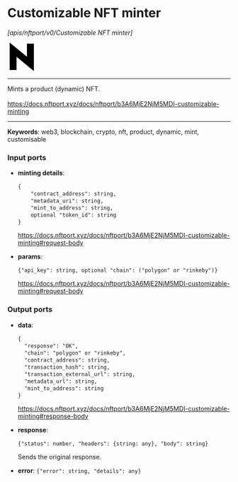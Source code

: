 # Customizable NFT minter

_[apis/nftport/v0/Customizable NFT minter]_

![icon](</assets/icons/352b98b2-6df6-4a21-93e1-a31cf5b9311d.png>)

---

Mints a product (dynamic) NFT.<br>
<br>
https://docs.nftport.xyz/docs/nftport/b3A6MjE2NjM5MDI-customizable-minting<br>

---

__Keywords__: web3, blockchain, crypto, nft, product, dynamic, mint, customisable

### Input ports

* __minting details__: 
    ```
    {
        "contract_address": string,
        "metadata_uri": string,
        "mint_to_address": string,
        optional "token_id": string
    }
    ```

    https://docs.nftport.xyz/docs/nftport/b3A6MjE2NjM5MDI-customizable-minting#request-body<br>


* __params__: 
    ```
    {"api_key": string, optional "chain": ("polygon" or "rinkeby")}
    ```

    https://docs.nftport.xyz/docs/nftport/b3A6MjE2NjM5MDI-customizable-minting#request-body<br>

### Output ports

* __data__: 
    ```
    {
      "response": "OK",
      "chain": "polygon" or "rinkeby",
      "contract_address": string,
      "transaction_hash": string,
      "transaction_external_url": string,
      "metadata_url": string,
      "mint_to_address": string
    }
    ```

    https://docs.nftport.xyz/docs/nftport/b3A6MjE2NjM5MDI-customizable-minting#response-body<br>


* __response__: 
    ```
    {"status": number, "headers": {string: any}, "body": string}
    ```

    Sends the original response.<br>


* __error__: ` {"error": string, "details": any} `

